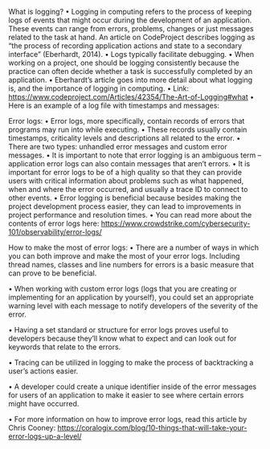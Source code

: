 What is logging?
•   Logging in computing refers to the process of keeping logs of events that might occur during the development of an application. These events can range from errors, problems, changes or just messages related to the task at hand. An article on CodeProject describes logging as “the process of recording application actions and state to a secondary interface” (Eberhardt, 2014). 
•   Logs typically facilitate debugging. 
•   When working on a project, one should be logging consistently because the practice can often decide whether a task is successfully completed by an application.
•   Eberhardt’s article goes into more detail about what logging is, and the importance of logging in computing. 
•   Link:
 https://www.codeproject.com/Articles/42354/The-Art-of-Logging#what
•   Here is an example of a log file with timestamps and messages: 
 



Error logs:
•   Error logs, more specifically, contain records of errors that programs may run into while executing. 
•   These records usually contain timestamps, criticality levels and descriptions all related to the error. 
•   There are two types: unhandled error messages and custom error messages. 
•   It is important to note that error logging is an ambiguous term – application error logs can also contain messages that aren’t errors. 
•   It is important for error logs to be of a high quality so that they can provide users with critical information about problems such as what happened, when and where the error occurred, and usually a trace ID to connect to other events. 
•   Error logging is beneficial because besides making the project development process easier, they can lead to improvements in project performance and resolution times.
•   You can read more about the contents of error logs here: https://www.crowdstrike.com/cybersecurity-101/observability/error-logs/

How to make the most of error logs:
•   There are a number of ways in which you can both improve and make the most of your error logs. Including thread names, classes and line numbers for errors is a basic measure that can prove to be beneficial. 

•   When working with custom error logs (logs that you are creating or implementing for an application by yourself), you could set an appropriate warning level with each message to notify developers of the severity of the error. 

•   Having a set standard or structure for error logs proves useful to developers because they’ll know what to expect and can look out for keywords that relate to the errors.

•   Tracing can be utilized in logging to make the process of backtracking a user’s actions easier. 

•   A developer could create a unique identifier inside of the error messages for users of an application to make it easier to see where certain errors might have occurred. 

•   For more information on how to improve error logs, read this article by Chris Cooney: https://coralogix.com/blog/10-things-that-will-take-your-error-logs-up-a-level/
